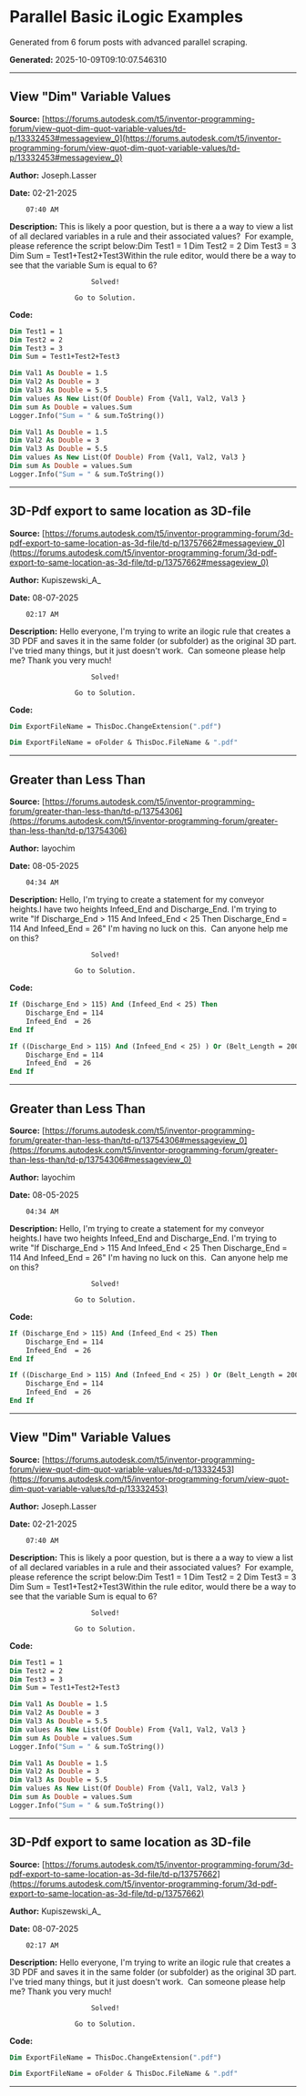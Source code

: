 # Parallel Basic iLogic Examples

Generated from 6 forum posts with advanced parallel scraping.

**Generated:** 2025-10-09T09:10:07.546310

---

## View &quot;Dim&quot; Variable Values

**Source:** [https://forums.autodesk.com/t5/inventor-programming-forum/view-quot-dim-quot-variable-values/td-p/13332453#messageview_0](https://forums.autodesk.com/t5/inventor-programming-forum/view-quot-dim-quot-variable-values/td-p/13332453#messageview_0)

**Author:** Joseph.Lasser

**Date:** ‎02-21-2025
	
		
		07:40 AM

**Description:** This is likely a poor question, but is there a a way to view a list of all declared variables in a rule and their associated values?  For example, please reference the script below:Dim Test1 = 1
Dim Test2 = 2
Dim Test3 = 3
Dim Sum = Test1+Test2+Test3Within the rule editor, would there be a way to see that the variable Sum is equal to 6? 
					
				
			
			
				
			
			
				
	
			
				
					
						Solved!
					
					Go to Solution.

**Code:**

```vb
Dim Test1 = 1
Dim Test2 = 2
Dim Test3 = 3
Dim Sum = Test1+Test2+Test3
```

```vb
Dim Val1 As Double = 1.5
Dim Val2 As Double = 3
Dim Val3 As Double = 5.5
Dim values As New List(Of Double) From {Val1, Val2, Val3 }
Dim sum As Double = values.Sum
Logger.Info("Sum = " & sum.ToString())
```

```vb
Dim Val1 As Double = 1.5
Dim Val2 As Double = 3
Dim Val3 As Double = 5.5
Dim values As New List(Of Double) From {Val1, Val2, Val3 }
Dim sum As Double = values.Sum
Logger.Info("Sum = " & sum.ToString())
```

---

## 3D-Pdf export to same location as 3D-file

**Source:** [https://forums.autodesk.com/t5/inventor-programming-forum/3d-pdf-export-to-same-location-as-3d-file/td-p/13757662#messageview_0](https://forums.autodesk.com/t5/inventor-programming-forum/3d-pdf-export-to-same-location-as-3d-file/td-p/13757662#messageview_0)

**Author:** Kupiszewski_A_

**Date:** ‎08-07-2025
	
		
		02:17 AM

**Description:** Hello everyone, I'm trying to write an ilogic rule that creates a 3D PDF and saves it in the same folder (or subfolder) as the original 3D part. I've tried many things, but it just doesn't work.  Can someone please help me? Thank you very much!
					
				
			
			
				
			
			
				
	
			
				
					
						Solved!
					
					Go to Solution.

**Code:**

```vb
Dim ExportFileName = ThisDoc.ChangeExtension(".pdf")
```

```vb
Dim ExportFileName = oFolder & ThisDoc.FileName & ".pdf"
```

---

## Greater than Less Than

**Source:** [https://forums.autodesk.com/t5/inventor-programming-forum/greater-than-less-than/td-p/13754306](https://forums.autodesk.com/t5/inventor-programming-forum/greater-than-less-than/td-p/13754306)

**Author:** layochim

**Date:** ‎08-05-2025
	
		
		04:34 AM

**Description:** Hello, I'm trying to create a statement for my conveyor heights.I have two heights Infeed_End and Discharge_End. I'm trying to write "If Discharge_End > 115 And Infeed_End < 25 Then Discharge_End = 114 And Infeed_End = 26" I'm having no luck on this.  Can anyone help me on this?
					
				
			
			
				
			
			
				
	
			
				
					
						Solved!
					
					Go to Solution.

**Code:**

```vb
If (Discharge_End > 115) And (Infeed_End < 25) Then 
	Discharge_End = 114 
	Infeed_End  = 26
End If
```

```vb
If ((Discharge_End > 115) And (Infeed_End < 25) ) Or (Belt_Length = 200) Then 
	Discharge_End = 114 
	Infeed_End  = 26
End If
```

---

## Greater than Less Than

**Source:** [https://forums.autodesk.com/t5/inventor-programming-forum/greater-than-less-than/td-p/13754306#messageview_0](https://forums.autodesk.com/t5/inventor-programming-forum/greater-than-less-than/td-p/13754306#messageview_0)

**Author:** layochim

**Date:** ‎08-05-2025
	
		
		04:34 AM

**Description:** Hello, I'm trying to create a statement for my conveyor heights.I have two heights Infeed_End and Discharge_End. I'm trying to write "If Discharge_End > 115 And Infeed_End < 25 Then Discharge_End = 114 And Infeed_End = 26" I'm having no luck on this.  Can anyone help me on this?
					
				
			
			
				
			
			
				
	
			
				
					
						Solved!
					
					Go to Solution.

**Code:**

```vb
If (Discharge_End > 115) And (Infeed_End < 25) Then 
	Discharge_End = 114 
	Infeed_End  = 26
End If
```

```vb
If ((Discharge_End > 115) And (Infeed_End < 25) ) Or (Belt_Length = 200) Then 
	Discharge_End = 114 
	Infeed_End  = 26
End If
```

---

## View &quot;Dim&quot; Variable Values

**Source:** [https://forums.autodesk.com/t5/inventor-programming-forum/view-quot-dim-quot-variable-values/td-p/13332453](https://forums.autodesk.com/t5/inventor-programming-forum/view-quot-dim-quot-variable-values/td-p/13332453)

**Author:** Joseph.Lasser

**Date:** ‎02-21-2025
	
		
		07:40 AM

**Description:** This is likely a poor question, but is there a a way to view a list of all declared variables in a rule and their associated values?  For example, please reference the script below:Dim Test1 = 1
Dim Test2 = 2
Dim Test3 = 3
Dim Sum = Test1+Test2+Test3Within the rule editor, would there be a way to see that the variable Sum is equal to 6? 
					
				
			
			
				
			
			
				
	
			
				
					
						Solved!
					
					Go to Solution.

**Code:**

```vb
Dim Test1 = 1
Dim Test2 = 2
Dim Test3 = 3
Dim Sum = Test1+Test2+Test3
```

```vb
Dim Val1 As Double = 1.5
Dim Val2 As Double = 3
Dim Val3 As Double = 5.5
Dim values As New List(Of Double) From {Val1, Val2, Val3 }
Dim sum As Double = values.Sum
Logger.Info("Sum = " & sum.ToString())
```

```vb
Dim Val1 As Double = 1.5
Dim Val2 As Double = 3
Dim Val3 As Double = 5.5
Dim values As New List(Of Double) From {Val1, Val2, Val3 }
Dim sum As Double = values.Sum
Logger.Info("Sum = " & sum.ToString())
```

---

## 3D-Pdf export to same location as 3D-file

**Source:** [https://forums.autodesk.com/t5/inventor-programming-forum/3d-pdf-export-to-same-location-as-3d-file/td-p/13757662](https://forums.autodesk.com/t5/inventor-programming-forum/3d-pdf-export-to-same-location-as-3d-file/td-p/13757662)

**Author:** Kupiszewski_A_

**Date:** ‎08-07-2025
	
		
		02:17 AM

**Description:** Hello everyone, I'm trying to write an ilogic rule that creates a 3D PDF and saves it in the same folder (or subfolder) as the original 3D part. I've tried many things, but it just doesn't work.  Can someone please help me? Thank you very much!
					
				
			
			
				
			
			
				
	
			
				
					
						Solved!
					
					Go to Solution.

**Code:**

```vb
Dim ExportFileName = ThisDoc.ChangeExtension(".pdf")
```

```vb
Dim ExportFileName = oFolder & ThisDoc.FileName & ".pdf"
```

---

